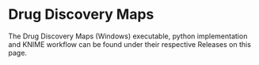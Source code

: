 # Drug Discovery Maps
The Drug Discovery Maps (Windows) executable, python implementation and KNIME workflow can be found under their respective Releases on this page.
